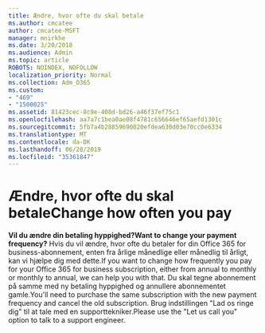 ```yaml
---
title: Ændre, hvor ofte du skal betale
ms.author: cmcatee
author: cmcatee-MSFT
manager: mnirkhe
ms.date: 3/20/2018
ms.audience: Admin
ms.topic: article
ROBOTS: NOINDEX, NOFOLLOW
localization_priority: Normal
ms.collection: Adm_O365
ms.custom:
- "469"
- "1500025"
ms.assetid: 81423cec-8c9e-408d-bd26-a46f37ef75c1
ms.openlocfilehash: aa7a7c1bea0ae08f4781c656646ef65aefd1301c
ms.sourcegitcommit: 5fb7a4b28859690020efdea630d03e70cc0e6334
ms.translationtype: MT
ms.contentlocale: da-DK
ms.lasthandoff: 06/28/2019
ms.locfileid: "35361847"
---
```

# <a name="change-how-often-you-pay"></a><span data-ttu-id="1abf3-102">Ændre, hvor ofte du skal betale</span><span class="sxs-lookup"><span data-stu-id="1abf3-102">Change how often you pay</span></span>

 <span data-ttu-id="1abf3-103">**Vil du ændre din betaling hyppighed?**</span><span class="sxs-lookup"><span data-stu-id="1abf3-103">**Want to change your payment frequency?**</span></span> <span data-ttu-id="1abf3-104">Hvis du vil ændre, hvor ofte du betaler for din Office 365 for business-abonnement, enten fra årlige månedlige eller månedlig til årligt, kan vi hjælpe dig med dette.</span><span class="sxs-lookup"><span data-stu-id="1abf3-104">If you want to change how frequently you pay for your Office 365 for business subscription, either from annual to monthly or monthly to annual, we can help you with that.</span></span> <span data-ttu-id="1abf3-105">Du skal tegne abonnement på samme med ny betaling hyppighed og annullere abonnementet gamle.</span><span class="sxs-lookup"><span data-stu-id="1abf3-105">You'll need to purchase the same subscription with the new payment frequency and cancel the old subscription.</span></span> <span data-ttu-id="1abf3-106">Brug indstillingen "Lad os ringe dig" til at tale med en supporttekniker.</span><span class="sxs-lookup"><span data-stu-id="1abf3-106">Please use the "Let us call you" option to talk to a support engineer.</span></span>
  
